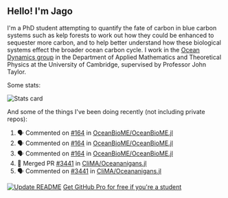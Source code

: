 ## Hello! I'm Jago

I'm a PhD student attempting to quantify the fate of carbon in blue carbon systems such as kelp forests to work out how they could be enhanced to sequester more carbon, and to help better understand how these biological systems effect the broader ocean carbon cycle. I work in the <a href="https://www.damtp.cam.ac.uk/user/jrt51/" class="emph">Ocean Dynamics group</a> in the Department of Applied Mathematics and Theoretical Physics at the University of Cambridge, supervised by Professor John Taylor.

Some stats:
<!--
![](https://raw.githubusercontent.com/jagoosw/jagoosw/main/profile-summary-card-output/nord_dark/0-profile-details.svg)
![](https://raw.githubusercontent.com/jagoosw/jagoosw/main/profile-summary-card-output/nord_dark/3-stats.svg)
![](https://raw.githubusercontent.com/jagoosw/jagoosw/main/profile-summary-card-output/nord_dark/4-productive-time.svg)
-->
![Stats card](https://github-readme-stats.vercel.app/api?username=jagoosw&count_private=true&show_icons=true&theme=transparent&hide_title=true&rank_icon=percentile&show=reviews)

And some of the things I've been doing recently (not including private repos):
<!--START_SECTION:activity-->
1. 🗣 Commented on [#164](https://github.com/OceanBioME/OceanBioME.jl/pull/164#issuecomment-1914760919) in [OceanBioME/OceanBioME.jl](https://github.com/OceanBioME/OceanBioME.jl)
2. 🗣 Commented on [#164](https://github.com/OceanBioME/OceanBioME.jl/pull/164#issuecomment-1912297568) in [OceanBioME/OceanBioME.jl](https://github.com/OceanBioME/OceanBioME.jl)
3. 🗣 Commented on [#164](https://github.com/OceanBioME/OceanBioME.jl/pull/164#issuecomment-1911791210) in [OceanBioME/OceanBioME.jl](https://github.com/OceanBioME/OceanBioME.jl)
4. 🎉 Merged PR [#3441](https://github.com/CliMA/Oceananigans.jl/pull/3441) in [CliMA/Oceananigans.jl](https://github.com/CliMA/Oceananigans.jl)
5. 🗣 Commented on [#3441](https://github.com/CliMA/Oceananigans.jl/pull/3441#issuecomment-1911783084) in [CliMA/Oceananigans.jl](https://github.com/CliMA/Oceananigans.jl)
<!--END_SECTION:activity-->


[![Update README](https://github.com/jagoosw/jagoosw/actions/workflows/update-readme.yml/badge.svg)](https://github.com/jagoosw/jagoosw/actions/workflows/update-readme.yml)
[Get GitHub Pro for free if you're a student](https://education.github.com/pack)

